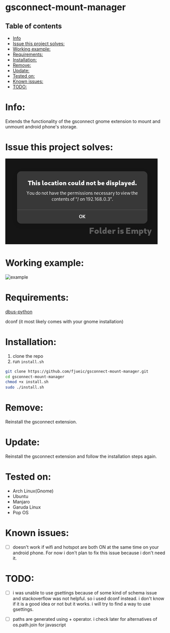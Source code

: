 # gsconnect-mount-manager

## Table of contents
- [Info](#Info)
- [Issue this project solves:](#issue-this-project-solves)
- [Working example:](#working-example)
- [Requirements:](#requirements)
- [Installation:](#installation)
- [Remove:](#remove)
- [Update:](#update)
- [Tested on:](#tested-on)
- [Known issues:](#known-issues)
- [TODO:](#todo)

# Info:
Extends the functionality of the gsconnect gnome extension to mount and unmount android phone's storage.

# Issue this project solves:
![error](./error.png)

# Working example:
![example](./example.gif)


# Requirements:
[dbus-python](https://archlinux.org/packages/extra/x86_64/dbus-python/)

dconf (it most likely comes with your gnome installation)

# Installation:
1. clone the repo
2. run `install.sh`

```bash
git clone https://github.com/fjueic/gsconnect-mount-manager.git
cd gsconnect-mount-manager
chmod +x install.sh
sudo ./install.sh
```

# Remove:
Reinstall the gsconnect extension.

# Update:
Reinstall the gsconnect extension and follow the installation steps again.

# Tested on:
- Arch Linux(Gnome)
- Ubuntu
- Manjaro
- Garuda Linux
- Pop OS

# Known issues:
- [ ] doesn't work if wifi and hotspot are both ON at the same time on your android phone. For now i don't plan to fix this issue because i don't need it.


# TODO:
- [ ] i was unable to use gsettings because of some kind of schema issue and stackoverflow was not helpful. so i used dconf instead. i don't know if it is a good idea or not but it works. i will try to find a way to use gsettings.

- [ ] paths are generated using + operator. i check later for alternatives of os.path.join for javascript
